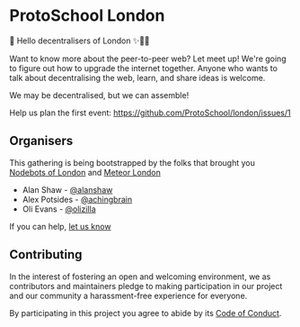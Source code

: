 
# ProtoSchool London

👋 Hello decentralisers of London ✨🎷🐩

Want to know more about the peer-to-peer web? Let meet up! We're going to figure out how to upgrade the internet together. Anyone who wants to talk about decentralising the web, learn, and share ideas is welcome.

We may be decentralised, but we can assemble!

Help us plan the first event: https://github.com/ProtoSchool/london/issues/1


## Organisers

This gathering is being bootstrapped by the folks that brought you [Nodebots of London](https://www.meetup.com/NodeBots-of-London/) and [Meteor London](https://www.meetup.com/Meteor-London/)

- Alan Shaw - [@alanshaw](https://github.com/alanshaw)
- Alex Potsides - [@achingbrain](https://github.com/achingbrain)
- Oli Evans - [@olizilla](https://github.com/olizilla)

If you can help, [let us know](https://github.com/ProtoSchool/london/issues/1)


## Contributing

In the interest of fostering an open and welcoming environment, we as
contributors and maintainers pledge to making participation in our project and
our community a harassment-free experience for everyone.

By participating in this project you agree to abide by its [Code of Conduct](./CODE_OF_CONDUCT.md).
